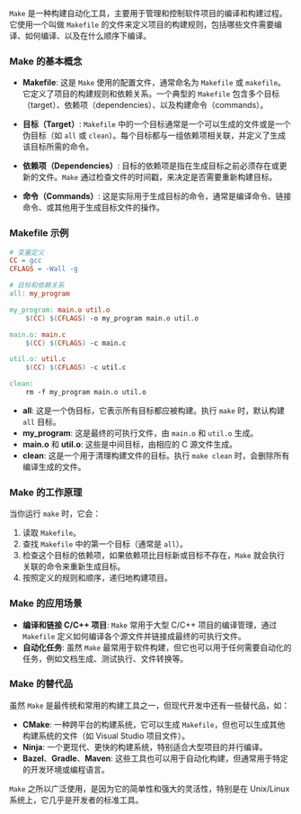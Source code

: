 `Make` 是一种构建自动化工具，主要用于管理和控制软件项目的编译和构建过程。它使用一个叫做 `Makefile` 的文件来定义项目的构建规则，包括哪些文件需要编译、如何编译、以及在什么顺序下编译。

### Make 的基本概念

- **Makefile**: 这是 `Make` 使用的配置文件，通常命名为 `Makefile` 或 `makefile`。它定义了项目的构建规则和依赖关系。一个典型的 `Makefile` 包含多个目标（target）、依赖项（dependencies）、以及构建命令（commands）。

- **目标（Target）**: `Makefile` 中的一个目标通常是一个可以生成的文件或是一个伪目标（如 `all` 或 `clean`）。每个目标都与一组依赖项相关联，并定义了生成该目标所需的命令。

- **依赖项（Dependencies）**: 目标的依赖项是指在生成目标之前必须存在或更新的文件。`Make` 通过检查文件的时间戳，来决定是否需要重新构建目标。

- **命令（Commands）**: 这是实际用于生成目标的命令，通常是编译命令、链接命令、或其他用于生成目标文件的操作。

### Makefile 示例

```Makefile
# 变量定义
CC = gcc
CFLAGS = -Wall -g

# 目标和依赖关系
all: my_program

my_program: main.o util.o
    $(CC) $(CFLAGS) -o my_program main.o util.o

main.o: main.c
    $(CC) $(CFLAGS) -c main.c

util.o: util.c
    $(CC) $(CFLAGS) -c util.c

clean:
    rm -f my_program main.o util.o
```

- **all**: 这是一个伪目标，它表示所有目标都应被构建。执行 `make` 时，默认构建 `all` 目标。
- **my_program**: 这是最终的可执行文件，由 `main.o` 和 `util.o` 生成。
- **main.o** 和 **util.o**: 这些是中间目标，由相应的 C 源文件生成。
- **clean**: 这是一个用于清理构建文件的目标。执行 `make clean` 时，会删除所有编译生成的文件。

### Make 的工作原理

当你运行 `make` 时，它会：
1. 读取 `Makefile`。
2. 查找 `Makefile` 中的第一个目标（通常是 `all`）。
3. 检查这个目标的依赖项，如果依赖项比目标新或目标不存在，`Make` 就会执行关联的命令来重新生成目标。
4. 按照定义的规则和顺序，递归地构建项目。

### Make 的应用场景

- **编译和链接 C/C++ 项目**: `Make` 常用于大型 C/C++ 项目的编译管理，通过 `Makefile` 定义如何编译各个源文件并链接成最终的可执行文件。
- **自动化任务**: 虽然 `Make` 最常用于软件构建，但它也可以用于任何需要自动化的任务，例如文档生成、测试执行、文件转换等。

### Make 的替代品

虽然 `Make` 是最传统和常用的构建工具之一，但现代开发中还有一些替代品，如：
- **CMake**: 一种跨平台的构建系统，它可以生成 `Makefile`，但也可以生成其他构建系统的文件（如 Visual Studio 项目文件）。
- **Ninja**: 一个更现代、更快的构建系统，特别适合大型项目的并行编译。
- **Bazel**、**Gradle**、**Maven**: 这些工具也可以用于自动化构建，但通常用于特定的开发环境或编程语言。

`Make` 之所以广泛使用，是因为它的简单性和强大的灵活性，特别是在 Unix/Linux 系统上，它几乎是开发者的标准工具。